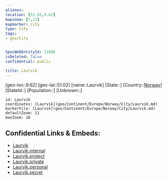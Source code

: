 ```yaml
---
aliases: 
location: [51.02,9.62]
mapzoom: [7,12] 
mapmarker: city 
type: City
tags:
- geo/City


SpocWebEntityId: 31880
isDeleted: false
confidential: public

title: Laurvik
---
```

[geo-lon::9.62]
[geo-lat::51.02]
[name::Laurvik]
[State::]
[Country::[Norway](geo/Continent/Europe/Norway.md)]
[StateId::]
[Population::]
[Unknown::]


```leaflet
id: Laurvik
coordinates: [Laurvik](geo/Continent/Europe/Norway/City/Laurvik.md)
markerFile: [Laurvik](geo/Continent/Europe/Norway/City/Laurvik.md)
defaultZoom: 11 
maxZoom: 18
```


## Confidential Links & Embeds: 
- [Laurvik](../../../../../../_public/geo/Continent/Europe/Norway/City/Laurvik.md) 
- [Laurvik.internal](../../../../../../_internal/geo/Continent/Europe/Norway/City/Laurvik.internal.md) 
- [Laurvik.protect](../../../../../../_protect/geo/Continent/Europe/Norway/City/Laurvik.protect.md) 
- [Laurvik.private](../../../../../../_private/geo/Continent/Europe/Norway/City/Laurvik.private.md) 
- [Laurvik.personal](../../../../../../_personal/geo/Continent/Europe/Norway/City/Laurvik.personal.md) 
- [Laurvik.secret](../../../../../../_secret/geo/Continent/Europe/Norway/City/Laurvik.secret.md) 
